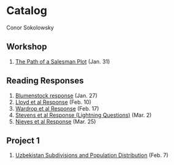 # Catalog
Conor Sokolowsky

## Workshop

1. [The Path of a Salesman Plot](https://conorsoko.github.io/Wicked-Problems/ComplicatedPlot) (Jan. 31)

## Reading Responses

1. [Blumenstock response](https://conorsoko.github.io/Wicked-Problems/blumenstock) (Jan. 27)
2. [Lloyd et al Response](https://conorsoko.github.io/Wicked-Problems/lloyd) (Feb. 10)
3. [Wardrop et al Response](https://conorsoko.github.io/Wicked-Problems/wardrop) (Feb. 17)
4. [Stevens et al Response (Lightning Questions)](https://conorsoko.github.io/Wicked-Problems/Stevens) (Mar. 2)
5. [Nieves et al Response](https://conorsoko.github.io/Wicked-Problems/Nieves) (Mar. 25)

## Project 1

1. [Uzbekistan Subdivisions and Population Distribution](https://conorsoko.github.io/Wicked-Problems/Project1) (Feb. 7)
